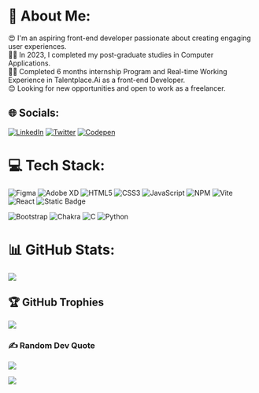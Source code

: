 # 💫 About Me:
😍 I'm an aspiring front-end developer passionate about creating engaging user experiences. <br>👨‍🎓 In 2023, I completed my post-graduate studies in Computer Applications. <br> 🧑‍💼 Completed 6 months internship Program and Real-time Working Experience in Talentplace.Ai as a front-end Developer.<br> 😊 Looking for new opportunities and open to work as a freelancer.


## 🌐 Socials:
[![LinkedIn](https://img.shields.io/badge/LinkedIn-%230077B5.svg?logo=linkedin&logoColor=white)](https://www.linkedin.com/in/vijay-kumar-v-231a18233) [![Twitter](https://img.shields.io/badge/Twitter-%231DA1F2.svg?logo=Twitter&logoColor=white)](https://twitter.com/Spoidy98) [![Codepen](https://img.shields.io/badge/Codepen-000000?style=for-the-badge&logo=codepen&logoColor=white)](https://codepen.io/vijay_vinu) 

# 💻 Tech Stack:
![Figma](https://img.shields.io/badge/figma-%23F24E1E.svg?style=for-the-badge&logo=figma&logoColor=white)
![Adobe XD](https://img.shields.io/badge/Adobe%20XD-470137?style=for-the-badge&logo=Adobe%20XD&logoColor=#FF61F6)
![HTML5](https://img.shields.io/badge/html5-%23E34F26.svg?style=for-the-badge&logo=html5&logoColor=white)
![CSS3](https://img.shields.io/badge/css3-%231572B6.svg?style=for-the-badge&logo=css3&logoColor=white)
 ![JavaScript](https://img.shields.io/badge/javascript-%23323330.svg?style=for-the-badge&logo=javascript&logoColor=%23F7DF1E)
![NPM](https://img.shields.io/badge/NPM-%23CB3837.svg?style=for-the-badge&logo=npm&logoColor=white)
![Vite](https://img.shields.io/badge/vite-%23646CFF.svg?style=for-the-badge&logo=vite&logoColor=white) 
  ![React](https://img.shields.io/badge/react-%2320232a.svg?style=for-the-badge&logo=react&logoColor=%2361DAFB) 
  ![Static Badge](https://img.shields.io/badge/redux-%2320232a.svg?style=for-the-badge&logo=react&logoColor=%2361DAFB)

   ![Bootstrap](https://img.shields.io/badge/bootstrap-%23563D7C.svg?style=for-the-badge&logo=bootstrap&logoColor=white)
   ![Chakra](https://img.shields.io/badge/chakra-%234ED1C5.svg?style=for-the-badge&logo=chakraui&logoColor=white)
![C](https://img.shields.io/badge/c-%2300599C.svg?style=for-the-badge&logo=c&logoColor=white)
   ![Python](https://img.shields.io/badge/python-3670A0?style=for-the-badge&logo=python&logoColor=ffdd54) 

# 📊 GitHub Stats:
![](https://github-readme-streak-stats.herokuapp.com/?user=ViNu-23&theme=ayu-mirage&hide_border=true)

## 🏆 GitHub Trophies
![](https://github-profile-trophy.vercel.app/?username=ViNu-23&theme=nord&no-frame=true&no-bg=false&margin-w=4)

### ✍️ Random Dev Quote
![](https://quotes-github-readme.vercel.app/api?type=horizontal&theme=radical)

[![](https://visitcount.itsvg.in/api?id=ViNu-23&icon=4&color=1)](https://visitcount.itsvg.in)


